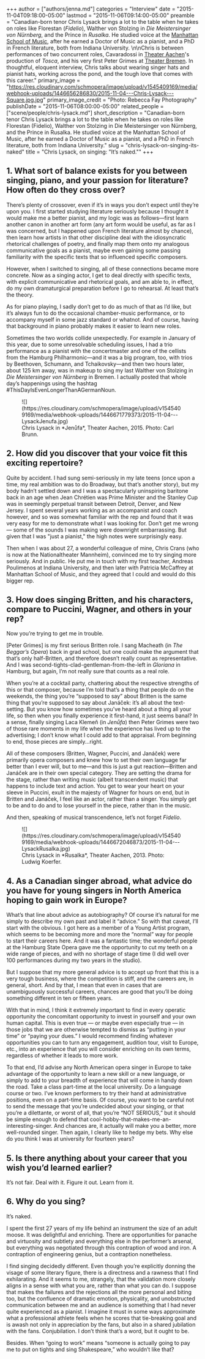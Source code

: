 +++
author = ["authors/jenna.md"]
categories = "Interview"
date = "2015-11-04T09:18:00-05:00"
lastmod = "2015-11-06T09:14:00-05:00"
preamble = "Canadian-born tenor Chris Lysack brings a lot to the table when he takes on roles like Florestan (*Fidelio*), Walther von Stolzing in *Die Meistersinger von Nürnberg*, and the Prince in *Rusalka*. He studied voice at the [Manhattan School of Music](/scene/companies/manhattan-school-of-music/), after he earned a Doctor of Music as a pianist, and a PhD in French literature, both from Indiana University. \n\nChris is between performances of two concurrent roles, Cavaradossi in [Theater Aachen](http://www.theateraachen.de/index.php?page=detail_event&id_event_date=13493362)'s production of *Tosca*, and his very first Peter Grimes at [Theater Bremen](http://www.theaterbremen.de/de_DE/kalender/peter-grimes.13254405). In thoughtful, eloquent interview, Chris talks about wearing singer hats and pianist hats, working across the pond, and the tough love that comes with this career."
primary_image = "https://res.cloudinary.com/schmopera/image/upload/v1545409169/media/webhook-uploads/1446656286830/2015-11-04---Chris-Lysack---Square.jpg.jpg"
primary_image_credit = "Photo: Rebecca Fay Photography"
publishDate = "2015-11-06T08:00:00-05:00"
related_people = ["scene/people/chris-lysack.md"]
short_description = "Canadian-born tenor Chris Lysack brings a lot to the table when he takes on roles like Florestan (Fidelio), Walther von Stolzing in Die Meistersinger von Nürnberg, and the Prince in Rusalka. He studied voice at the Manhattan School of Music, after he earned a Doctor of Music as a pianist, and a PhD in French literature, both from Indiana University."
slug = "chris-lysack-on-singing-its-naked"
title = "Chris Lysack, on singing: &quot;It’s naked.&quot;"
+++

## 1. What sort of balance exists for you between singing, piano, and your passion for literature? How often do they cross over?

There’s plenty of crossover, even if it’s in ways you don’t expect until they’re upon you. I first started studying literature seriously because I thought it would make me a better pianist, and my logic was as follows—first learn another canon in another art form (any art form would be useful, as far as I was concerned, but I happened upon French literature almost by chance), then learn how artists in that other discipline deal with the idiosyncratic rhetorical challenges of poetry, and finally map them onto my analogous communicative goals as a pianist, maybe even gaining some passing familiarity with the specific texts that so influenced specific composers. 

However, when I switched to singing, all of these connections became more concrete. Now as a singing actor, I get to deal directly with specific texts, with explicit communicative and rhetorical goals, and am able to, in effect, do my own dramaturgical preparation before I go to rehearsal. At least that’s the theory. 

As for piano playing, I sadly don’t get to do as much of that as I’d like, but it’s always fun to do the occasional chamber-music performance, or to accompany myself in some jazz standard or whatnot. And of course, having that background in piano 
probably makes it easier to learn new roles. 

Sometimes the two worlds collide unexpectedly. For example in January of this year, due to some unresolvable scheduling issues, I had a trio performance as a pianist with the concertmaster and one of the cellists from the Hamburg Philharmonic—and it was a big program, too, with trios by Beethoven, Schumann, and Tchaikovsky—and then two hours later, about 125 km away, was in makeup to sing my last Walther von Stolzing in *Die 
Meistersinger von Nürnberg* in Bremen. I actually posted that whole day’s happenings using the hashtag #ThisDayIsEvenLongerThanAGermanNoun. 

<figure data-type="image">
![](https://res.cloudinary.com/schmopera/image/upload/v1545409169/media/webhook-uploads/1446671779373/2015-11-04---LysackJenufa.jpg)<figcaption>Chris Lysack in *Jenůfa*, Theater Aachen, 2015. Photo: Carl Brunn.</figcaption>
</figure>

## 2. How did you discover that your voice fit this exciting repertoire?

Quite by accident. I had sung semi-seriously in my late teens (once upon a time, my 
real ambition was to do Broadway, but that’s another story), but my body hadn’t 
settled down and I was a spectacularly uninspiring baritone back in an age when Jean Chrétien was Prime Minister and the Stanley Cup was in seemingly perpetual transit between Detroit, Denver, and New Jersey. I spent several years working as an accompanist and coach however, and so was somewhat familiar with the rep and found that it was very easy for me to demonstrate what I was looking for. Don’t get me wrong — some of the sounds I was making were downright embarrassing. But given that I was "just a pianist," the high notes were surprisingly easy. 

Then when I was about 27, a wonderful colleague of mine, Chris Crans (who is now at the Nationaltheater Mannheim), convinced me to try singing more seriously. And in public. He put me in touch with my first teacher, Andreas Poulimenos at Indiana University, and then later with Patricia McCaffrey at Manhattan School of Music, and they agreed that I could and would do this bigger rep. 

## 3. How does singing Britten, and his characters, compare to Puccini, Wagner, and others in your rep?

Now you’re trying to get me in trouble. 

[Peter Grimes] is my first serious Britten role. I sang Macheath (in *The Beggar’s Opera*) back in grad school, but one could make the argument that that’s only half-Britten, and therefore doesn’t really count as representative. And I was second-tights-clad-gentleman-from-the-left in *Gloriana* in Hamburg, but again, I’m not really sure that counts as a real role. 

When you’re at a cocktail party, chattering about the respective strengths of this or that composer, because I’m told that’s a thing that people do on the weekends, the thing you’re “supposed to say” about Britten is the same thing that you’re supposed to say about Janáček: it’s all about the text-setting. But you know how sometimes you’ve heard about a thing all your life, so then when you finally experience it first-hand, it just seems banal? In a sense, finally singing Laca Klemeň (in *Jenůfa*) then Peter Grimes were two of those rare moments in my life when the experience has lived up to the advertising; I don’t know what I could add to that appraisal. From beginning to end, those pieces are simply...right. 

All of these composers (Britten, Wagner, Puccini, and Janáček) were primarily opera composers and knew how to set their own language far better than I ever will, but to me—and this is just a gut reaction—Britten and Janáček are in their own special category. They are setting the drama for the stage, rather than writing music (albeit transcendent music) that happens to include text and action. You get to wear your heart on your sleeve in Puccini, exult in the majesty of Wagner for hours on end, but in Britten and Janáček, I feel like an actor, rather than a singer. You simply get to be and to do and to lose yourself in the piece, rather than in the music.

And then, speaking of musical transcendence, let’s not forget *Fidelio*.

<figure data-type="image">
![](https://res.cloudinary.com/schmopera/image/upload/v1545409169/media/webhook-uploads/1446672046873/2015-11-04---LysackRusalka.jpg)<figcaption>Chris Lysack in *Rusalka*, Theater Aachen, 2013. Photo: Ludwig Koerfer.</figcaption>
</figure>

## 4. As a Canadian singer abroad, what advice do you have for young singers in North America hoping to gain work in Europe?

What’s that line about advice as autobiography? Of course it’s natural for me simply to describe my own past and label it “advice.” So with that caveat, I’ll start with the obvious. I got here as a member of a Young Artist program, which seems to be becoming more and more the “normal” way for people to start their careers here. And it was a fantastic time; the wonderful people at the Hamburg State Opera gave me the opportunity to cut my teeth on a wide range of pieces, and with no shortage of stage time (I did well over 100 performances during my two years in the studio).  

But I suppose that my more general advice is to accept up front that this is a very tough business, where the competition is stiff, and the careers are, in general, short. And by that, I mean that even in cases that are unambiguously successful careers, chances are good that you’ll be doing something different in ten or fifteen years. 

With that in mind, I think it extremely important to find in every operatic opportunity the concomitant opportunity to invest in yourself and your own human capital. This is even true — or maybe even especially true — in those jobs that we are otherwise tempted to dismiss as “putting in your time” or “paying your dues.” I would recommend finding whatever opportunities you can to turn any engagement, audition tour, visit to Europe, etc., into an experience that you will consider enriching on its own terms, regardless of whether it leads to more work.

To that end, I’d advise any North American opera singer in Europe to take advantage of the opportunity to learn a new skill or a new language, or simply to add to your breadth of experience that will come in handy down the road. Take a class part-time at the local university. Do a language course or two. I’ve known performers to try their hand at administrative positions, even on a part-time basis. Of course, you want to be careful not to send the message that you’re undecided about your singing, or that you’re a dilettante, or worst of all, that you’re “NOT SERIOUS,” but it should be simple enough to defend that cool-hobby-that-makes-me-an-interesting-singer. And chances are, it actually will make you a better, more well-rounded singer. Then again, I clearly like to hedge my bets. Why else do you think I was at university for fourteen years?

## 5. Is there anything about your career that you wish you’d learned earlier?

It’s not fair. Deal with it. Figure it out. Learn from it.

## 6. Why do you sing?

It’s naked. 

I spent the first 27 years of my life behind an instrument the size of an adult moose. It was delightful and enriching. There are opportunities for panache and virtuosity and subtlety and everything else in the performer’s arsenal, but everything was negotiated through this contraption of wood and iron. A contraption of engineering genius, but a contraption nonetheless.

I find singing decidedly different. Even though you’re explicitly donning the visage of some literary figure, there is a directness and a rawness that I find exhilarating. And it seems to me, strangely, that the validation more closely aligns in a sense with what you are, rather than what you can do. I suppose that makes the failures and the rejections all the more personal and biting too, but the confluence of dramatic emotion, physicality, and unobstructed communication between me and an audience is something that I had never quite experienced as a pianist. I imagine it must in some ways approximate what a professional athlete feels when he scores that tie-breaking goal and is awash not only in appreciation by the fans, but also in a shared jubilation with the fans. Conjubilation. I don’t think that’s a word, but it ought to be.

Besides. When “going to work” means “someone is actually going to pay me to put on tights and sing Shakespeare,” who wouldn’t like that?
